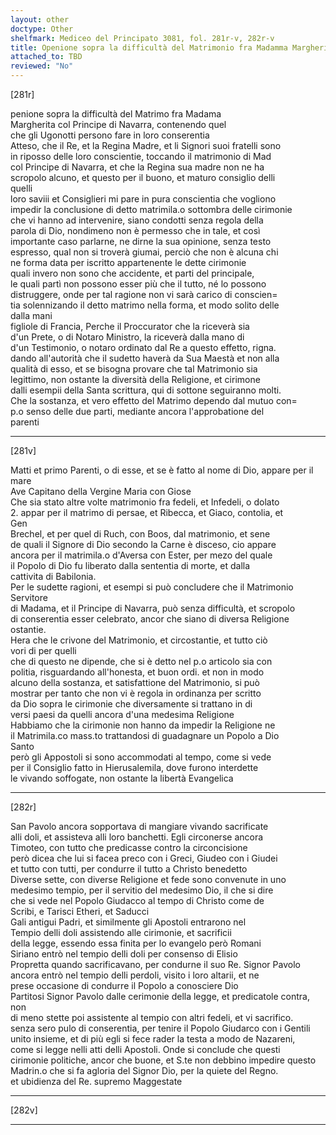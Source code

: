 ```yaml
---
layout: other
doctype: Other
shelfmark: Mediceo del Principato 3081, fol. 281r-v, 282r-v
title: Openione sopra la difficultà del Matrimonio fra Madamma Margherita col Principe di Navarra, contenendo quel che gli Ugonotti posso fare in loro conscientia
attached_to: TBD
reviewed: "No"
---
```


[281r]  
  
  
penione sopra la difficultà del Matrimo fra Madama  
Margherita col Principe di Navarra, contenendo quel  
che gli Ugonotti persono fare in loro conserentia  
Atteso, che il Re, et la Regina Madre, et li Signori suoi fratelli sono  
in riposso delle loro conscientie, toccando il matrimonio di Mad  
col Principe di Navarra, et che la Regina sua madre non ne ha  
scropolo alcuno, et questo per il buono, et maturo consiglio delli  
quelli  
loro saviii et Consiglieri mi pare in pura conscientia che vogliono  
impedir la conclusione di detto matrimila.o sottombra delle cirimonie  
che vi hanno ad intervenire, siano condotti senza regola della  
parola di Dio, nondimeno non è permesso che in tale, et così  
importante caso parlarne, ne dirne la sua opinione, senza testo  
espresso, qual non si troverà giumai, perciò che non è alcuna chi  
ne forma data per iscritto appartenente le dette cirimonie  
quali invero non sono che accidente, et parti del principale,  
le quali partì non possono esser più che il tutto, né lo possono  
distruggere, onde per tal ragione non vi sarà carico di conscien=  
tia solennizando il detto matrimo nella forma, et modo solito delle  
dalla mani  
figliole di Francia, Perche il Proccurator che la riceverà sia  
d'un Prete, o di Notaro Ministro, la riceverà dalla mano di  
d'un Testimonio, o notaro ordinato dal Re a questo effetto, rigna.  
dando all'autorità che il sudetto haverà da Sua Maestà et non alla  
qualità di esso, et se bisogna provare che tal Matrimonio sia  
legittimo, non ostante la diversità della Religione, et cirimone  
dalli esempii della Santa scrittura, qui di sottone seguiranno molti.  
Che la sostanza, et vero effetto del Matrimo dependo dal mutuo con=  
p.o senso delle due parti, mediante ancora l'approbatione del  
parenti  
  
---  

[281v]  
  
  
Matti et primo Parenti, o di esse, et se è fatto al nome di Dio, appare per il mare  
Ave Capitano della Vergine Maria con Giose  
Che sia stato altre volte matrimonio fra fedeli, et Infedeli, o dolato  
2. appar per il matrimo di persae, et Ribecca, et Giaco, contolia, et  
Gen  
Brechel, et per quel di Ruch, con Boos, dal matrimonio, et sene  
de quali il Signore di Dio secondo la Carne è disceso, cio appare  
ancora per il matrimila.o d'Aversa con Ester, per mezo del quale  
il Popolo di Dio fu liberato dalla sententia di morte, et dalla  
cattivita di Babilonia.  
Per le sudette ragioni, et esempi si può concludere che il Matrimonio  
Servitore  
di Madama, et il Principe di Navarra, può senza difficultà, et scropolo  
di conserentia esser celebrato, ancor che siano di diversa Religione  
ostantie.  
Hera che le crivone del Matrimonio, et circostantie, et tutto ciò  
vori di per quelli  
che di questo ne dipende, che si è detto nel p.o articolo sia con  
politia, risguardando all'honesta, et buon ordi. et non in modo  
alcuno della sostanza, et satisfattione del Matrimonio, si può  
mostrar per tanto che non vi è regola in ordinanza per scritto  
da Dio sopra le cirimonie che diversamente si trattano in di  
versi paesi da quelli ancora d'una medesima Religione  
Habbiamo che la cirimonie non hanno da impedir la Religione ne  
il Matrimila.co mass.to trattandosi di guadagnare un Popolo a Dio  
Santo  
però gli Appostoli si sono accommodati al tempo, come si vede  
per il Consiglio fatto in Hierusalemila, dove furono interdette  
le vivando soffogate, non ostante la libertà Evangelica  
  
---  

[282r]  
  
  
San Pavolo ancora sopportava di mangiare vivando sacrificate  
alli doli, et assisteva alli loro banchetti. Egli circonerse ancora  
Timoteo, con tutto che predicasse contro la circoncisione  
però dicea che lui si facea preco con i Greci, Giudeo con i Giudei  
et tutto con tutti, per condurre il tutto a Christo benedetto  
Diverse sette, con diverse Religione et fede sono convenute in uno  
medesimo tempio, per il servitio del medesimo Dio, il che si dire  
che si vede nel Popolo Giudacco al tempo di Christo come de  
Scribi, e Tarisci Etheri, et Saducci  
Gali antigui Padri, et similmente gli Apostoli entrarono nel  
Tempio delli doli assistendo alle cirimonie, et sacrificii  
della legge, essendo essa finita per lo evangelo però Romani  
Siriano entrò nel tempio delli doli per consenso di Elisio  
Propretta quando sacrificavano, per condurne il suo Re. Signor Pavolo  
ancora entrò nel tempio delli perdoli, visito i loro altarii, et ne  
prese occasione di condurre il Popolo a conosciere Dio  
Partitosi Signor Pavolo dalle cerimonie della legge, et predicatole contra, non  
di meno stette poi assistente al tempio con altri fedeli, et vi sacrifico.  
senza sero pulo di conserentia, per tenire il Popolo Giudarco con i Gentili  
unito insieme, et di più egli si fece rader la testa a modo de Nazareni,  
come si legge nelli atti delli Apostoli. Onde si conclude che questi  
cirimonie politiche, ancor che buone, et S.te non debbino impedire questo  
Madrin.o che si fa agloria del Signor Dio, per la quiete del Regno.  
et ubidienza del Re. supremo Maggestate  
  
---  

[282v]  
  
  
  
---  

